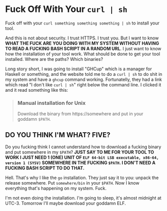 <!-- en :: Fuck Off With Your `curl | sh` :: 2024-09-27 23:24:06 -->

# Fuck Off With Your `curl | sh`

Fuck off with your `curl something something something | sh` to install your
tool.

And this is not about security. I trust HTTPS. I trust you. But I want to know
**WHAT THE FUCK ARE YOU DOING WITH MY SYSTEM WITHOUT HAVING TO READ A FUCKING
BASH SCRIPT IN A RANDOM URL**. I just want to know how the installation of your
tool work. What should be done to get your tool installed. Where are the paths?
Which binaries?

Long story short, I was going to install "GHCup" which is a manager for Haskell
or something, and the website told me to do a `curl | sh` to do shit in my
system and have a `ghcup` command working. Fortunatelly, they had a link which
read "I don't like `curl | sh`" right below the command line. I clicked it and
it read something like this:

> ### Manual installation for Unix
> Download the binary from https://somewhere and put in your goddamn `$PATH`.

## DO YOU THINK I'M WHAT? FIVE?

Do you fucking think I cannot understand how to download a fucking binary and
put somewhere in my `$PATH`? **JUST SAY TO ME FOR YOUR TOOL TO WORK I JUST NEED
1 (ONE) UNIT OF `ELF 64-bit LSB executable, x86-64, version 1 (SYSV)` SOMEWHERE
IN THE FUCKING `$PATH`. I DON'T NEED A FUCKING BASH SCRIPT TO DO THAT.**

Hell. That's why I like the `go` installation. They just say it to you: unpack
the release somewhere. Put `somewhere/bin` in your `$PATH`. Now I know
everything that's happening on my system. Fuck.

I'm not even doing the installation. I'm going to sleep, it's almost midnight at
UTC-3. Tomorrow I'll maybe download your goddamn ELF.
